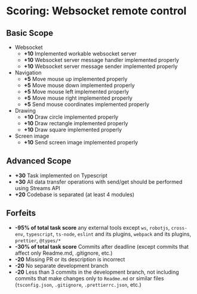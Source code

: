 # Scoring: Websocket remote control

## Basic Scope

- Websocket
    - **+10** Implemented workable websocket server
    - **+10** Websocket server message handler implemented properly
    - **+10** Websocket server message sender implemented properly
- Navigation
    - **+5** Move mouse up implemented properly
    - **+5** Move mouse down implemented properly
    - **+5** Move mouse left implemented properly
    - **+5** Move mouse right implemented properly
    - **+5** Send mouse coordinates implemented properly
- Drawing
    - **+10** Draw circle implemented properly
    - **+10** Draw rectangle implemented properly
    - **+10** Draw square implemented properly
- Screen image
    - **+10** Send screen image implemented properly

## Advanced Scope

- **+30** Task implemented on Typescript 
- **+30** All data transfer operations with send/get should be performed using Streams API
- **+20** Codebase is separated (at least 4 modules)

## Forfeits

- **-95% of total task score** any external tools except `ws`, `robotjs`, `cross-env`, `typescript`, `ts-node`, `eslint` and its plugins, `webpack` and its plugins, `prettier`, `@types/*`
- **-30% of total task score** Commits after deadline (except commits that affect only Readme.md, .gitignore, etc.)
- **-20** Missing PR or its description is incorrect
- **-20** No separate development branch
- **-20** Less than 3 commits in the development branch, not including commits that make changes only to `Readme.md` or similar files (`tsconfig.json`, `.gitignore`, `.prettierrc.json`, etc.)